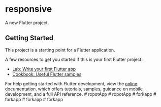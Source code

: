 # responsive

A new Flutter project.

## Getting Started

This project is a starting point for a Flutter application.

A few resources to get you started if this is your first Flutter project:

- [Lab: Write your first Flutter app](https://docs.flutter.dev/get-started/codelab)
- [Cookbook: Useful Flutter samples](https://docs.flutter.dev/cookbook)

For help getting started with Flutter development, view the
[online documentation](https://docs.flutter.dev/), which offers tutorials,
samples, guidance on mobile development, and a full API reference.
#   r o p o t A p p  
 #   r o p o t A p p  
 #   f o r k a p p  
 #   f o r k a p p  
 #   f o r k a p p  
 #   f o r k a p p  
 